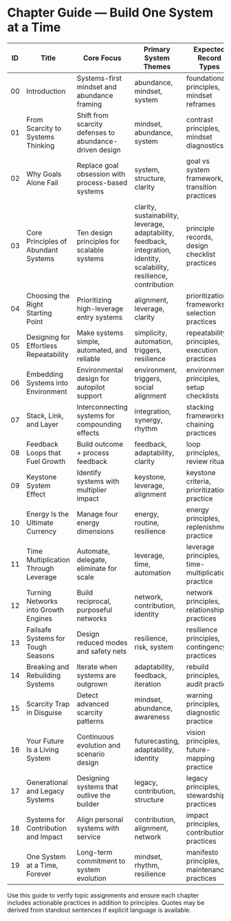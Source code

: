 # Chapter Guide — Build One System at a Time

| ID | Title | Core Focus | Primary System Themes | Expected Record Types |
|----|-------|------------|-----------------------|-----------------------|
| 00 | Introduction | Systems-first mindset and abundance framing | abundance, mindset, system | foundational principles, mindset reframes |
| 01 | From Scarcity to Systems Thinking | Shift from scarcity defenses to abundance-driven design | mindset, abundance, system | contrast principles, mindset diagnostics |
| 02 | Why Goals Alone Fail | Replace goal obsession with process-based systems | system, structure, clarity | goal vs system framework, transition practices |
| 03 | Core Principles of Abundant Systems | Ten design principles for scalable systems | clarity, sustainability, leverage, adaptability, feedback, integration, identity, scalability, resilience, contribution | principle records, design checklist practices |
| 04 | Choosing the Right Starting Point | Prioritizing high-leverage entry systems | alignment, leverage, clarity | prioritization frameworks, selection practices |
| 05 | Designing for Effortless Repeatability | Make systems simple, automated, and reliable | simplicity, automation, triggers, resilience | repeatability principles, execution practices |
| 06 | Embedding Systems into Environment | Environmental design for autopilot support | environment, triggers, social alignment | environmental principles, setup checklists |
| 07 | Stack, Link, and Layer | Interconnecting systems for compounding effects | integration, synergy, rhythm | stacking frameworks, chaining practices |
| 08 | Feedback Loops that Fuel Growth | Build outcome + process feedback | feedback, adaptability, clarity | loop principles, review rituals |
| 09 | Keystone System Effect | Identify systems with multiplier impact | keystone, leverage, alignment | keystone criteria, prioritization practice |
| 10 | Energy Is the Ultimate Currency | Manage four energy dimensions | energy, routine, resilience | energy principles, replenishment practice |
| 11 | Time Multiplication Through Leverage | Automate, delegate, eliminate for scale | leverage, time, automation | leverage principles, time-multiplication practice |
| 12 | Turning Networks into Growth Engines | Build reciprocal, purposeful networks | network, contribution, identity | network principles, relationship practices |
| 13 | Failsafe Systems for Tough Seasons | Design reduced modes and safety nets | resilience, risk, system | resilience principles, contingency practices |
| 14 | Breaking and Rebuilding Systems | Iterate when systems are outgrown | adaptability, feedback, iteration | rebuild principles, audit practice |
| 15 | Scarcity Trap in Disguise | Detect advanced scarcity patterns | mindset, abundance, awareness | warning principles, diagnostic practice |
| 16 | Your Future Is a Living System | Continuous evolution and scenario design | futurecasting, adaptability, identity | vision principles, future-mapping practice |
| 17 | Generational and Legacy Systems | Designing systems that outlive the builder | legacy, contribution, structure | legacy principles, stewardship practices |
| 18 | Systems for Contribution and Impact | Align personal systems with service | contribution, alignment, network | impact principles, contribution practices |
| 19 | One System at a Time, Forever | Long-term commitment to system evolution | mindset, rhythm, resilience | manifesto principles, maintenance practices |

Use this guide to verify topic assignments and ensure each chapter includes actionable practices in addition to principles. Quotes may be derived from standout sentences if explicit language is available.
